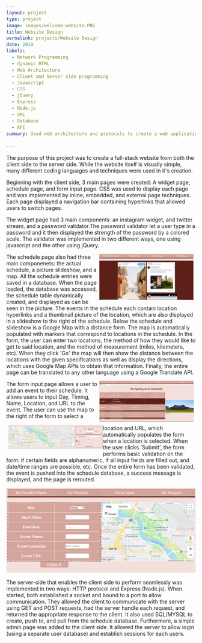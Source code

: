 ```yaml
---
layout: project
type: project
image: images/welcome-website.PNG
title: Website Design
permalink: projects/Website Design
date: 2019
labels:
  - Network Programming
  - dynamic HTML
  - Web Architecture
  - Client and Server side programming
  - Javascript
  - CSS
  - jQuery
  - Express
  - Node.js
  - XML
  - Database
  - API
summary: Used web architecture and protocols to create a web application on both the server-side and client-side. Full stack web development.

---
```



The purpose of this project was to create a full-stack website from both the client side to the server side. While the website itself is visually simple, many different coding languages and techniques were used in it's creation.

Beginning with the client side, 3 main pages were created: A widget page, schedule page, and form input page. CSS was used to display each page and was implemented by inline, embedded, and external page techniques. Each page displayed a navigation bar containing hyperlinks that allowed users to switch pages.

The widget page had 3 main components: an instagram widget, and twitter stream, and a password validator.The password validator let a user type in a password and it then displayed the strength of the password by a colored scale. The validator was implemented in two different ways, one using javascript and the other using jQuery.

<img src="/images/widget.PNG"  style="float: right; width: 50%; margin-right: 1%; margin-bottom: .6em;" >

The schedule page also had three main componenets: the actual schedule, a picture slideshow, and a map. All the schedule entries were saved in a database. When the page loaded, the database was accessed, the schedule table dynamically created, and displayed as can be seen in the picture. The events in the schedule each contain location hyperlinks and a thumbnail picture of the location, which are also displayed in a slideshow to the right of the schedule. Below the schedule and slideshow is a Google Map with a distance form. The map is automatically populated with markers that correspond to locations in the schedule. In the form, the user can enter two locations, the method of how they would like to get to said location, and the method of measurement (miles, kilometers, etc). When they click 'Go' the map will then show the distance between the locations with the given specifications as well as display the directions, which uses Google Map APIs to obtain that information. Finally, the entire page can be translated to any other language using a Google Translate API.


<img src="/images/schedule.PNG"  style="float: right; width: 50%; margin-right: 1%; margin-bottom: .6em;" >
<img src="/images/distance.PNG"  style="float: left; width: 50%; margin-left: 1%; margin-bottom: .8em;" >

The form input page allows a user to add an event to their schedule. It allows users to input Day, Timing, Name, Location, and URL to the event. The user can use the map to the right of the form to select a location and URL, which automatically populates the form when a location is selected. When the user clicks 'Submit', the form performs basic validation on the form: if certain fields are alphanumeric, if all input fields are filled out, and date/time ranges are possible, etc. Once the entire form has been validated, the event is pushed into the schedule database, a success message is displayed, and the page is rerouted.

<img src="/images/form-map.PNG"  style="width: 100%;">

The server-side that enables the client side to perform seamlessly was implemented in two ways: HTTP protocol and Express (Node.js). When started, both established a socket and bound to a port to allow communication. They allowed the client to communicate with the server using GET and POST requests, had the server handle each request, and returned the appropriate response to the client. It also used SQL/MYSQL to create, push to, and pull from the schedule database. Furthermore, a simple admin page was added to the client side. It allowed the server to allow login (using a separate user database) and establish sessions for each users.

